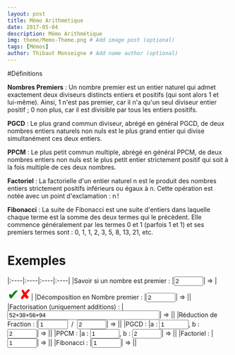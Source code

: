 ```yaml
---
layout: post
title: Mémo Arithmétique
date: 2017-05-04
description: Mémo Arithmétique
img: theme/Memo-Theme.png # Add image post (optional)
tags: [Mémos]
author: Thibaut Monseigne # Add name author (optional)
---
```


<script language="JavaScript">
	Liste_Premier = [2, 3, 5, 7, 11, 13, 17, 19, 23, 29, 31, 37, 41, 43, 47, 53, 59, 61, 67, 71, 73, 79, 83, 89, 97, 101, 103, 107, 109, 113, 127, 131, 137, 139, 149, 151, 157, 163, 167, 173, 179, 181, 191, 193, 197, 199, 211, 223, 227, 229, 233, 239, 241, 251, 257, 263, 269, 271, 277, 281, 283, 293, 307, 311, 313, 317, 331, 337, 347, 349, 353, 359, 367, 373, 379, 383, 389, 397, 401, 409, 419, 421, 431, 433, 439, 443, 449, 457, 461, 463, 467, 479, 487, 491, 499, 503, 509, 521, 523, 541, 547, 557, 563, 569, 571, 577, 587, 593, 599, 601, 607, 613, 617, 619, 631, 641, 643, 647, 653, 659, 661, 673, 677, 683, 691, 701, 709, 719, 727, 733, 739, 743, 751, 757, 761, 769, 773, 787, 797, 809, 811, 821, 823, 827, 829, 839, 853, 857, 859, 863, 877, 881, 883, 887, 907, 911, 919, 929, 937, 941, 947, 953, 967, 971, 977, 983, 991, 997];

	//Ids
	var id_NbP_Is, id_NbP_True, id_NbP_False,
		id_NbP_Decompo, id_NbP_Decompo_Res,
		id_NbP_Facto,id_NbP_Facto_Res,
		id_NbP_Frac_Num,id_NbP_Frac_Den,id_NbP_Frac_Res, 
		id_PGCD_a, id_PGCD_b, id_PGCD_Res, 
		id_PPCM_a, id_PPCM_b, id_PPCM_Res,
		id_Fact, id_Fact_Res,
		id_Fibo, id_Fibo_Res;

	function EstPremier(n){
		// Si inférieur à 1000 pas la peine de calucler j'ai une liste
		if (n < 1009) {
			if(Liste_Premier.indexOf(n)!=-1) { return true; }
			return false;
		}
		var max = Math.sqrt(n);
		for (var i = 2; i <= max; i++){
			if (n%i == 0){ return false; }
		}
		return true;
	}

	function DecompositonEnNombrePremier(n)
	{
		var res = [];
		var max = Math.sqrt(n);
		if (EstPremier(n)){
			res.push(n);
		} else {
			var i = 2;
			while (i <= max) {
				if (n%i == 0){
					res.push(i);
					n /= i;
					max = Math.sqrt(n);
				} else { i++; }
			}
			if (n!=1){ res.push(n); }
		}
		return res;
	}

	function PGCD(a,b)
	{
		/*
		while(a*b != 0){
			if (a > b)	a = a - b;
			else b = b - a;
		}
		if (a == 0){ return b; }
		return a;
		*/
		return (b==0) ? a : PGCD(b,a%b);
	}
	
	function PPCM(a,b)
	{
		return ((a*b) / PGCD(a,b));
	}

	function Factoriel(n)
	{
		var res = 1;
		for (var i = 2; i <= n; i++) {
			res *= i;
		}
		return res;
	}

	function Fibonacci(n) 
	{
		if (n == 0)	{return 0;}
		if (n == 1)	{return 1;}
		return Fibonacci(n - 1) + Fibonacci(n - 2);
	}

	function EstPremierHandler() 
	{
		var n = parseInt(id_NbP_Is.value);
		id_NbP_True.style.display = 'none';
		id_NbP_False.style.display = 'none';
		if(EstPremier(n)){
			id_NbP_True.style.display = 'initial';
			id_NbP_False.style.display = 'none';
		}
		else{
			id_NbP_True.style.display = 'none';
			id_NbP_False.style.display = 'initial';
		}
	}

	function DecompositonEnNombrePremierHandler()
	{
		/*
		var n = parseInt(id_NbP_Decompo.value);
		var res = DecompositonEnNombrePremier(n);
		var text = res.join("x");
		id_NbP_Decompo_Res.innerHTML = text;
		*/
		id_NbP_Decompo_Res.innerHTML = DecompositonEnNombrePremier(parseInt(id_NbP_Decompo.value)).join("x");
	}

	function FactorisationHandler()
	{
		var val = id_NbP_Facto.value;
		var plus_split = val.split("+");
		var D_val = [];
		for (var i =0; i < plus_split.length;i++){
			D_val.push(DecompositonEnNombrePremier(parseInt(plus_split[i])));
		}
		var fact = 1;
		var i = 0;
		while (i < D_val[0].length){
			var idxs = [i];
			for (var j = 1; j <D_val.length; j++){
				idxs.push(D_val[j].indexOf(D_val[0][i]));
			}
			if(idxs.indexOf(-1)==-1){
				fact *= D_val[0][i];
				for (var j = 0; j <D_val.length; j++){
					D_val[j].splice(idxs[j], 1);
				}
			}
			else {
				i++
			}
		}
		for (var j = 0; j <D_val.length; j++){
			D_val[j] = D_val[j].length!=0 ? D_val[j].reduce( (x,y) => x * y ) : 1;
		}
		var text = fact==1 ? D_val.join("+") : fact.toString() + "x("+D_val.join("+")+ ")";
		id_NbP_Facto_Res.innerHTML = text;
	}

	function ReductionHandler(){
		var a = parseInt(id_NbP_Frac_Num.value);
		var b = parseInt(id_NbP_Frac_Den.value);
		var D_a = DecompositonEnNombrePremier(a);
		var D_b = DecompositonEnNombrePremier(b);
		var i = 0
		while (i < D_a.length){
			idx = D_b.indexOf(D_a[i])
			if (idx != -1){
				D_a.splice(i, 1);
				D_b.splice(idx, 1);
			}
			else {
				i++
			}
		}
		new_a = (D_a.length != 0) ? D_a.reduce( (x,y) => x * y ) : 1;
		new_b = (D_b.length != 0) ? D_b.reduce( (x,y) => x * y ) : 1;
		id_NbP_Frac_Res.innerHTML = (new_b!=1) ? new_a+"/"+new_b : new_a;
	}

	function PGCDHandler(){
		var a = parseInt(id_PGCD_a.value);
		var b = parseInt(id_PGCD_b.value);
		id_PGCD_Res.innerHTML = "PGCD("+a.toString()+","+b.toString()+") = " + PGCD(a,b).toString();
	}

	function PPCMHandler(){
		var a = parseInt(id_PPCM_a.value);
		var b = parseInt(id_PPCM_b.value);
		id_PPCM_Res.innerHTML = "PPCM("+a.toString()+","+b.toString()+") = " + PPCM(a,b).toString();
	}

	function FactorielHandler(){
		id_Fact_Res.innerHTML = Factoriel(parseInt(id_Fact.value)).toString();
	}

	function FibonacciHandler(){
		id_Fibo_Res.innerHTML = Fibonacci(parseInt(id_Fibo.value)).toString();
	}

	function init(){
		EstPremierHandler();
		DecompositonEnNombrePremierHandler();
		FactorisationHandler();
		ReductionHandler();
		PGCDHandler();
		PPCMHandler();
		FactorielHandler();
		FibonacciHandler();
	}


	window.onload = function () {
		// Affectation
		id_NbP_Is = document.getElementById('NbP_Is');
		id_NbP_True = document.getElementById('NbP_True');
		id_NbP_False = document.getElementById('NbP_False');

		id_NbP_Decompo = document.getElementById('NbP_Decompo');
		id_NbP_Decompo_Res = document.getElementById('NbP_Decompo_Res');

		id_NbP_Facto = document.getElementById('NbP_Facto');
		id_NbP_Facto_Res = document.getElementById('NbP_Facto_Res');		

		id_NbP_Frac_Num = document.getElementById('NbP_Frac_Num');
		id_NbP_Frac_Den = document.getElementById('NbP_Frac_Den');		
		id_NbP_Frac_Res = document.getElementById('NbP_Frac_Res');		

		id_PGCD_a = document.getElementById('PGCD_a');
		id_PGCD_b = document.getElementById('PGCD_b');
		id_PGCD_Res = document.getElementById('PGCD_Res'); 

		id_PPCM_a = document.getElementById('PPCM_a');
		id_PPCM_b = document.getElementById('PPCM_b');
		id_PPCM_Res = document.getElementById('PPCM_Res');
	
		id_Fact = document.getElementById('Fact');
		id_Fact_Res = document.getElementById('Fact_Res');
		id_Fibo = document.getElementById('Fibo');
		id_Fibo_Res = document.getElementById('Fibo_Res');


		//Handler
		id_NbP_Is.onchange = EstPremierHandler;
		id_NbP_Decompo.onchange = DecompositonEnNombrePremierHandler;
		id_NbP_Facto.onchange = FactorisationHandler;
		id_NbP_Frac_Num.onchange = ReductionHandler;
		id_NbP_Frac_Den.onchange = ReductionHandler;
		id_PGCD_a.onchange = PGCDHandler;
		id_PGCD_b.onchange = PGCDHandler;
		id_PPCM_a.onchange = PPCMHandler;
		id_PPCM_b.onchange = PPCMHandler;
		id_Fact.onchange = FactorielHandler;
		id_Fibo.onchange = FibonacciHandler;

		init();
	}
</script>

#Définitions

**Nombres Premiers** : Un nombre premier est un entier naturel qui admet exactement deux diviseurs distincts entiers et positifs (qui sont alors 1 et lui-même). Ainsi, 1 n'est pas premier, car il n'a qu'un seul diviseur entier positif ; 0 non plus, car il est divisible par tous les entiers positifs.

**PGCD** : Le plus grand commun diviseur, abrégé en général PGCD, de deux nombres entiers naturels non nuls est le plus grand entier qui divise simultanément ces deux entiers.

**PPCM** : Le plus petit commun multiple, abrégé en général PPCM, de deux nombres entiers non nuls est le plus petit entier strictement positif qui soit à la fois multiple de ces deux nombres.

**Factoriel** : La factorielle d'un entier naturel n est le produit des nombres entiers strictement positifs inférieurs ou égaux à n. Cette opération est notée avec un point d'exclamation : n !

**Fibonacci** : La suite de Fibonacci est une suite d'entiers dans laquelle chaque terme est la somme des deux termes qui le précèdent. Elle commence généralement par les termes 0 et 1 (parfois 1 et 1) et ses premiers termes sont : 0, 1, 1, 2, 3, 5, 8, 13, 21, etc.

# Exemples

|:----|:----|:----|:----|
|Savoir si un nombre est premier : |<input type="number" style="width: 5em;" min="0" id="NbP_Is" value="2">|&nbsp;=>&nbsp;|<font size="6"><span style="color:green" id="NbP_True">&#10004;</span><span style="color:red" id="NbP_False">&#10008;</span></font>|
|Décomposition en Nombre premier : |<input type="number" min="0" style="width: 5em;" id="NbP_Decompo" value="2">|&nbsp;=>&nbsp;|<span id="NbP_Decompo_Res"></span>|
|Factorisation (uniquement additions) : |<input type="text" name="factorisation" size="40" id="NbP_Facto" value="52+38+56+94">|&nbsp;=>&nbsp;|<span id="NbP_Facto_Res"></span>|
|Réduction de Fraction : |<input type="number" style="width: 5em;" min="0" id="NbP_Frac_Num" value="1"> &nbsp;/&nbsp; <input type="number" style="width: 5em;" min="1" id="NbP_Frac_Den" value="2">|&nbsp;=>&nbsp;|<span id="NbP_Frac_Res"></span>|
|PGCD : |a : <input type="number" style="width: 5em;" min="0" id="PGCD_a" value="1">, b : <input type="number" style="width: 5em;" min="0" id="PGCD_b" value="2">|&nbsp;=>&nbsp;|<span id="PGCD_Res"></span>|
|PPCM : |a : <input type="number" style="width: 5em;" min="0" id="PPCM_a" value="1">, b : <input type="number" style="width: 5em;" min="0" id="PPCM_b" value="2">|&nbsp;=>&nbsp;|<span id="PPCM_Res"></span>|
|Factoriel : |<input type="number" style="width: 5em;" min="0" id="Fact" value="1">|&nbsp;=>&nbsp;|<span id="Fact_Res"></span>|
|Fibonacci : |<input type="number" style="width: 5em;" min="0" id="Fibo" value="1">|&nbsp;=>&nbsp;|<span id="Fibo_Res"></span>|